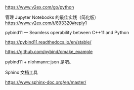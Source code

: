 

https://www.v2ex.com/go/python

管理 Jupyter Notebooks 的最佳实践（简化版）
https://www.v2ex.com/t/893320#reply1



pybind11 — Seamless operability between C++11 and Python

https://pybind11.readthedocs.io/en/stable/

https://github.com/pybind/cmake_example


pybind11 + nlohmann::json 是吧。


Sphinx 文档工具

https://www.sphinx-doc.org/en/master/